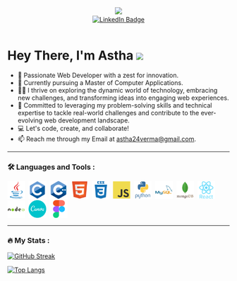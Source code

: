 <!---
### Hi there 👋
- 🔭 I’m currently working on Java Projects
- 🌱 I’m learning React and NodeJs...
-->

<div id="header" align="center">
    <img src="https://media2.giphy.com/media/l4Y6twC1cOfLIfvb4n/giphy.gif?cid=ecf05e47gez85v0yx37thkgjdam7svv4t5p7f5gj6bs8md36&ep=v1_gifs_related&rid=giphy.gif&ct=g" width="300"/> 
</div>

<div id="badges" align="center">
  <a href="https://www.linkedin.com/in/astha-verma-21a6ba1ab/">
    <img src="https://img.shields.io/badge/LinkedIn-blue?style=for-the-badge&logo=linkedin&logoColor=white" alt="LinkedIn Badge"/>
  </a>
</div>

<div id="views" align="center">
<img src="https://komarev.com/ghpvc/?username=astha24verma&style=flat-square&color=blue" alt=""/>
</div>

<h1>
  Hey There, I'm Astha
  <img src="https://media.giphy.com/media/hvRJCLFzcasrR4ia7z/giphy.gif" width="30px"/>
</h1>


- 👀 Passionate Web Developer with a zest for innovation.
- 🌱 Currently pursuing a Master of Computer Applications.
- 👩‍💻 I thrive on exploring the dynamic world of technology, embracing new challenges, and transforming ideas into engaging web experiences.
- 🤝 Committed to leveraging my problem-solving skills and technical expertise to tackle real-world challenges and contribute to the ever-evolving web development landscape.
- 💻 Let's code, create, and collaborate!
- 📫 Reach me through my Email at astha24verma@gmail.com.


---

### :hammer_and_wrench: Languages and Tools :
<div>
  <img src="https://github.com/devicons/devicon/blob/master/icons/java/java-original.svg" title="java" alt="java" width="40" height="40"/>&nbsp;
  <img src="https://github.com/devicons/devicon/blob/master/icons/c/c-original.svg" title="c" alt="c" width="40" height="40"/>&nbsp;
  <img src="https://github.com/devicons/devicon/blob/master/icons/cplusplus/cplusplus-original.svg" title="c++" alt="c++" width="40" height="40"/>&nbsp;
  <img src="https://github.com/devicons/devicon/blob/master/icons/html5/html5-original.svg" title="HTML5" alt="HTML" width="40" height="40"/>&nbsp;
  <img src="https://github.com/devicons/devicon/blob/master/icons/css3/css3-plain-wordmark.svg"  title="CSS3" alt="CSS" width="40" height="40"/>&nbsp;
  <img src="https://github.com/devicons/devicon/blob/master/icons/javascript/javascript-original.svg" title="JavaScript" alt="JavaScript" width="40" height="40"/>&nbsp;
  <img src="https://github.com/devicons/devicon/blob/master/icons/python/python-original-wordmark.svg" title="python" alt="python" width="40" height="40"/>&nbsp;
  <img src="https://github.com/devicons/devicon/blob/master/icons/mysql/mysql-original-wordmark.svg" title="MySQL"  alt="MySQL" width="40" height="40"/>&nbsp;
  <img src="https://github.com/devicons/devicon/blob/master/icons/mongodb/mongodb-original-wordmark.svg" title="mongodb"  alt="mongodb" width="40" height="40"/>&nbsp;
  <img src="https://github.com/devicons/devicon/blob/master/icons/react/react-original-wordmark.svg" title="react"  alt="react" width="40" height="40"/>&nbsp;
  <img src="https://github.com/devicons/devicon/blob/master/icons/nodejs/nodejs-original-wordmark.svg" title="nodejs"  alt="nodejs" width="40" height="40"/>&nbsp;
  <img src="https://github.com/devicons/devicon/blob/master/icons/canva/canva-original.svg" title="canva"  alt="canva" width="40" height="40"/>&nbsp;
  <img src="https://github.com/devicons/devicon/blob/master/icons/figma/figma-original.svg" title="figma"  alt="figma" width="40" height="40"/>&nbsp;
</div>

---

### :fire: My Stats :

[![GitHub Streak](http://github-readme-streak-stats.herokuapp.com?user=astha24verma&theme=dark&background=000000)](https://git.io/streak-stats)

[![Top Langs](https://github-readme-stats.vercel.app/api/top-langs/?username=astha24verma&layout=compact&theme=vision-friendly-dark)](https://github.com/astha24verma/github-readme-stats)


<!--
**astha24verma/astha24verma** is a ✨ _special_ ✨ repository because its `README.md` (this file) appears on your GitHub profile.

Here are some ideas to get you started:

- 🔭 I’m currently working on ...
- 🌱 I’m currently learning ...
- 👯 I’m looking to collaborate on ...
- 🤔 I’m looking for help with ...
- 💬 Ask me about ...
- 📫 How to reach me: ...
- 😄 Pronouns: ...
- ⚡ Fun fact: ...
-->
